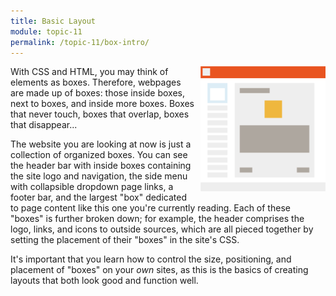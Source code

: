 ```yaml
---
title: Basic Layout
module: topic-11
permalink: /topic-11/box-intro/
---
```


<div class="divider-heading"></div>

<img src="../img/site-layout.png" alt="site layout outline" style="width: 200px; float: right; margin: 0 0 5px 10px;" />

With CSS and HTML, you may think of elements as boxes. Therefore, webpages are made up of boxes: those inside boxes, next to boxes, and inside more boxes. Boxes that never touch, boxes that overlap, boxes that disappear...

The website you are looking at now is just a collection of organized boxes. You can see the header bar with inside boxes containing the site logo and navigation, the side menu with collapsible dropdown page links, a footer bar, and the largest "box" dedicated to page content like this one you're currently reading. Each of these "boxes" is further broken down; for example, the header comprises the logo, links, and icons to outside sources, which are all pieced together by setting the placement of their "boxes" in the site's CSS.

It's important that you learn how to control the size, positioning, and placement of "boxes" on your _own_ sites, as this is the basics of creating layouts that both look good and function well.
